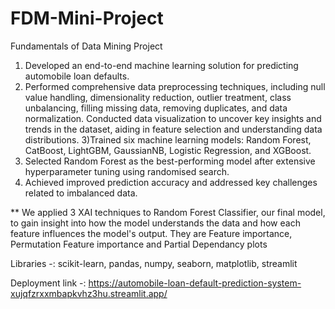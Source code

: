 # FDM-Mini-Project

Fundamentals of Data Mining Project

1) Developed an end-to-end machine learning solution for predicting automobile loan defaults.
2) Performed comprehensive data preprocessing techniques, including null value handling, dimensionality reduction, outlier treatment, class unbalancing, filling missing data, removing duplicates, and data  
   normalization. Conducted data visualization to uncover key insights and trends in the dataset, aiding in feature selection and understanding data distributions.
3)Trained six machine learning models: Random Forest, CatBoost, LightGBM, GaussianNB, Logistic 
  Regression, and XGBoost.
4) Selected Random Forest as the best-performing model after extensive hyperparameter tuning using randomised search.
5) Achieved improved prediction accuracy and addressed key challenges related to imbalanced data.

** We applied 3 XAI techniques to Random Forest Classifier, our final model, to gain insight into how the model understands the data and how each feature influences the model's output. They are Feature importance, Permutation Feature importance and Partial Dependancy plots

Libraries -: scikit-learn, pandas, numpy, seaborn, matplotlib, streamlit

Deployment link -: https://automobile-loan-default-prediction-system-xujqfzrxxmbapkvhz3hu.streamlit.app/

